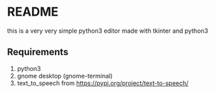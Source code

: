 # README
this is a very very simple python3 editor made with tkinter and python3


## Requirements
1. python3
2. gnome desktop (gnome-terminal)
3. text_to_speech from https://pypi.org/project/text-to-speech/
